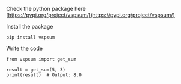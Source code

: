 Check the python package here  
[https://pypi.org/project/vspsum/](https://pypi.org/project/vspsum/)


Install the package
```
pip install vspsum
```
Write the code
```
from vspsum import get_sum

result = get_sum(5, 3)
print(result)  # Output: 8.0
```
